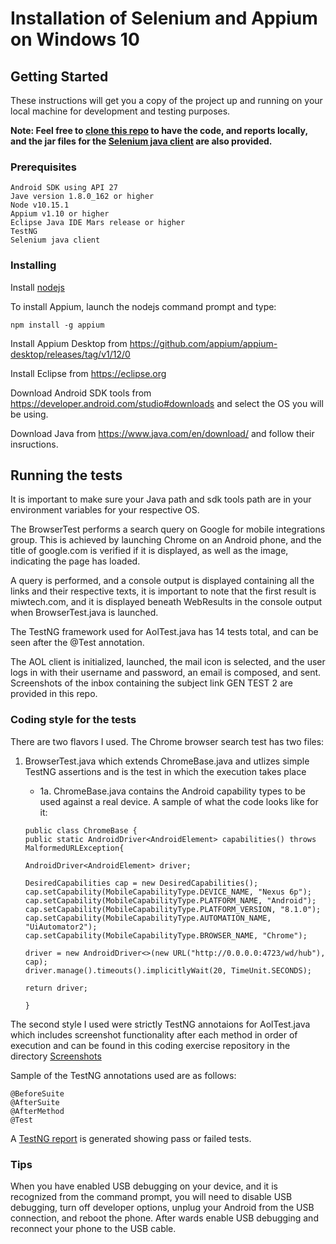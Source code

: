 # Installation of Selenium and Appium on Windows 10


## Getting Started

These instructions will get you a copy of the project up and running on your local machine for development and testing purposes. 


**Note: Feel free to [clone this repo](https://github.com/BCLion/MIW.git) to have the code, and reports locally, and the jar files for the [Selenium java client](https://github.com/BCLion/MIW/tree/master/Appium-Jars) are also provided.**
### Prerequisites

```
Android SDK using API 27
Jave version 1.8.0_162 or higher
Node v10.15.1
Appium v1.10 or higher
Eclipse Java IDE Mars release or higher
TestNG
Selenium java client
```

### Installing
Install [nodejs](nodejs.org/en/download/)

To install Appium, launch the nodejs command prompt and type:

```
npm install -g appium
```

Install Appium Desktop from https://github.com/appium/appium-desktop/releases/tag/v1/12/0

Install Eclipse from https://eclipse.org

Download Android SDK tools from https://developer.android.com/studio#downloads and select the OS you will be using.

Download Java from https://www.java.com/en/download/ and follow their insructions.


## Running the tests

It is important to make sure your Java path and sdk tools path are in your environment variables for your respective OS.

The BrowserTest performs a search query on Google for mobile integrations group. This is achieved by launching Chrome on an Android phone, and the title of google.com is verified if it is displayed, as well as the image, indicating the page has loaded.

A query is performed, and a console output is displayed containing all the links and their respective texts, it is important to note that the first result is miwtech.com, and it is displayed beneath WebResults in the console output when BrowserTest.java is launched.

The TestNG framework used for AolTest.java has 14 tests total, and can be seen after the @Test annotation.

The AOL client is initialized, launched, the mail icon is selected, and the user logs in with their username and password, an email is composed, and sent.  Screenshots of the inbox containing the subject link GEN TEST 2 are provided in this repo.




### Coding style for the tests
There are two flavors I used. The Chrome browser search test has two files:
1. BrowserTest.java which extends ChromeBase.java and utlizes simple TestNG assertions and is the test in which the execution takes place
    * 1a. ChromeBase.java contains the Android capability types to be used against a real device. A sample of what the code looks like for it:
    
    ```
    public class ChromeBase {
	public static AndroidDriver<AndroidElement> capabilities() throws MalformedURLException{
	
	AndroidDriver<AndroidElement> driver;
	
	DesiredCapabilities cap = new DesiredCapabilities();
	cap.setCapability(MobileCapabilityType.DEVICE_NAME, "Nexus 6p");
	cap.setCapability(MobileCapabilityType.PLATFORM_NAME, "Android");
	cap.setCapability(MobileCapabilityType.PLATFORM_VERSION, "8.1.0");
	cap.setCapability(MobileCapabilityType.AUTOMATION_NAME, "UiAutomator2");
	cap.setCapability(MobileCapabilityType.BROWSER_NAME, "Chrome");
	
	driver = new AndroidDriver<>(new URL("http://0.0.0.0:4723/wd/hub"), cap);
	driver.manage().timeouts().implicitlyWait(20, TimeUnit.SECONDS);

	return driver;
	
	}
    
    ```


The second style I used were strictly TestNG annotaions for AolTest.java which includes screenshot functionality after each method in order of execution and can be found in this coding exercise repository in the directory [Screenshots](https://github.com/BCLion/MIW/tree/master/Results/Screenshots)

Sample of the TestNG annotations used are as follows:

```
@BeforeSuite 
@AfterSuite
@AfterMethod
@Test

```

A [TestNG report](https://github.com/BCLion/MIW/tree/master/Results/TestNG-Report) is generated showing pass or failed tests.


### Tips

When you have enabled USB debugging on your device, and it is recognized from the command prompt, you will need to disable USB debugging, turn off developer options, unplug your Android from the USB connection, and reboot the phone. After wards enable USB debugging and reconnect your phone to the USB cable. 


